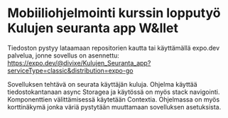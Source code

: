# Mobiiliohjelmointi kurssin lopputyö Kulujen seuranta app W&llet

Tiedoston pystyy lataamaan repositorien kautta tai käyttämällä expo.dev palvelua, jonne sovellus on asennettu: https://expo.dev/@divixe/Kulujen_Seuranta_app?serviceType=classic&distribution=expo-go

Sovelluksen tehtävä on seurata käyttäjän kuluja. Ohjelma käyttää tiedostokantanaan async Storagea ja käytössä on myös stack navigointi. Komponenttien välittämisessä käytetään Contextia. Ohjelmassa on myös korttinäkymä jonka väriä pystytään muuttamaan sovelluksen asetuksista.
